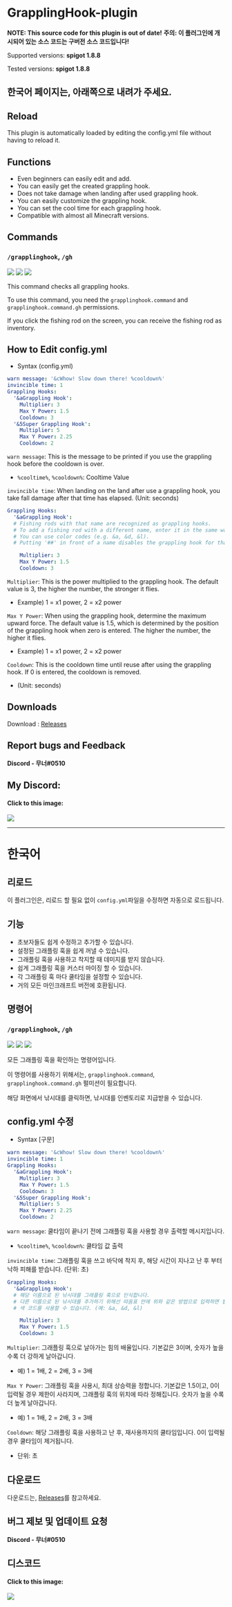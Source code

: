 # GrapplingHook-plugin

**NOTE: This source code for this plugin is out of date!**
**주의: 이 플러그인에 개시되어 있는 소스 코드는 구버전 소스 코드입니다!**

Supported versions: **spigot 1.8.8**

Tested versions: **spigot 1.8.8**

## 한국어 페이지는, 아래쪽으로 내려가 주세요.

## Reload
This plugin is automatically loaded by editing the config.yml file without having to reload it.

## Functions
 - Even beginners can easily edit and add.
 - You can easily get the created grappling hook.
 - Does not take damage when landing after used grappling hook.
 - You can easily customize the grappling hook.
 - You can set the cool time for each grappling hook.
 - Compatible with almost all Minecraft versions.

## Commands
### `/grapplinghook`, `/gh`
![](https://cdn.discordapp.com/attachments/699227450705444884/820327515821965342/unknown.png)
![](https://cdn.discordapp.com/attachments/699227450705444884/820328172851298314/unknown.png)
![](https://cdn.discordapp.com/attachments/699227450705444884/820330110179737600/unknown.png)

This command checks all grappling hooks.

To use this command, you need the `grapplinghook.command` and `grapplinghook.command.gh` permissions.

If you click the fishing rod on the screen, you can receive the fishing rod as inventory.

## How to Edit config.yml

 - Syntax (config.yml)

```yml
warn message: '&cWhow! Slow down there! %cooldown%'
invincible time: 1
Grappling Hooks:
  '&aGrappling Hook':
    Multiplier: 3
    Max Y Power: 1.5
    Cooldown: 3
  '&5Super Grappling Hook':
    Multiplier: 5
    Max Y Power: 2.25
    Cooldown: 2
```

`warn message`: This is the message to be printed if you use the grappling hook before the cooldown is over.
 - `%cooltime%`, `%cooldown%`: Cooltime Value

`invincible time`: When landing on the land after use a grappling hook, you take fall damage after that time has elapsed. (Unit: seconds)

```yml
Grappling Hooks:
  '&aGrappling Hook':
  # Fishing rods with that name are recognized as grappling hooks.
  # To add a fishing rod with a different name, enter it in the same way as above in quotation marks.
  # You can use color codes (e.g. &a, &d, &l).
  # Putting '##' in front of a name disables the grappling hook for that name.

    Multiplier: 3
    Max Y Power: 1.5
    Cooldown: 3
```

`Multiplier`: This is the power multiplied to the grappling hook. The default value is 3, the higher the number, the stronger it flies.

 - Example) 1 = x1 power, 2 = x2 power

`Max Y Power`: When using the grappling hook, determine the maximum upward force. The default value is 1.5, which is determined by the position of the grappling hook when zero is entered. The higher the number, the higher it flies.

 - Example) 1 = x1 power, 2 = x2 power

`Cooldown`: This is the cooldown time until reuse after using the grappling hook. If 0 is entered, the cooldown is removed.

 - (Unit: seconds)

## Downloads
Download : [Releases](https://github.com/Mooner510/GrapplingHook-plugin/releases)

## Report bugs and Feedback
**Discord - 무너#0510**

## My Discord:
#### Click to this image:
[![](https://discordapp.com/assets/e4923594e694a21542a489471ecffa50.svg)](https://discord.gg/AbgV8Rz)

***

# 한국어

## 리로드
이 플러그인은, 리로드 할 필요 없이 `config.yml`파일을 수정하면 자동으로 로드됩니다.

## 기능
 - 초보자들도 쉽게 수정하고 추가할 수 있습니다.
 - 설정된 그래플링 훅을 쉽게 꺼낼 수 있습니다.
 - 그래플링 훅을 사용하고 착지할 때 데미지를 받지 않습니다.
 - 쉽게 그래플링 훅을 커스터 마이징 할 수 있습니다.
 - 각 그래플링 훅 마다 쿨타임을 설정할 수 있습니다.
 - 거의 모든 마인크래프트 버전에 호환됩니다.

## 명령어
### `/grapplinghook`, `/gh`
![](https://cdn.discordapp.com/attachments/699227450705444884/820327515821965342/unknown.png)
![](https://cdn.discordapp.com/attachments/699227450705444884/820328172851298314/unknown.png)
![](https://cdn.discordapp.com/attachments/699227450705444884/820330110179737600/unknown.png)

모든 그래플링 훅을 확인하는 명령어입니다.

이 명령어를 사용하기 위해서는, `grapplinghook.command`, `grapplinghook.command.gh` 펄미션이 필요합니다.

해당 화면에서 낚시대를 클릭하면, 낚시대를 인벤토리로 지급받을 수 있습니다.

## config.yml 수정 

 - Syntax [구문]

```yml
warn message: '&cWhow! Slow down there! %cooldown%'
invincible time: 1
Grappling Hooks:
  '&aGrappling Hook':
    Multiplier: 3
    Max Y Power: 1.5
    Cooldown: 3
  '&5Super Grappling Hook':
    Multiplier: 5
    Max Y Power: 2.25
    Cooldown: 2
```

`warn message`: 쿨타임이 끝나기 전에 그래플링 훅을 사용할 경우 출력할 메시지입니다.
 - `%cooltime%`, `%cooldown%`: 쿨타임 값 출력

`invincible time`: 그래플링 훅을 쓰고 바닥에 착지 후, 해당 시간이 지나고 난 후 부터 낙하 피해를 받습니다. (단위: 초)

```yml
Grappling Hooks:
  '&aGrappling Hook':
  # 해당 이름으로 된 낚시대를 그래플링 훅으로 인식합니다.
  # 다른 이름으로 된 낚시대를 추가하기 위해선 따옴표 안에 위와 같은 방법으로 입력하면 됩니다.
  # 색 코드를 사용할 수 있습니다. (예: &a, &d, &l)

    Multiplier: 3
    Max Y Power: 1.5
    Cooldown: 3
```

`Multiplier`: 그래플링 훅으로 날아가는 힘의 배율입니다. 기본값은 3이며, 숫자가 높을 수록 더 강하게 날아갑니다.

 - 예) 1 = 1배, 2 = 2배, 3 = 3배

`Max Y Power`: 그래플링 훅을 사용시, 최대 상승력을 정합니다. 기본값은 1.5이고, 0이 입력될 경우 제한이 사라지며, 그래플링 훅의 위치에 따라 정해집니다. 숫자가 높을 수록 더 높게 날아갑니다.

 - 예) 1 = 1배, 2 = 2배, 3 = 3배

`Cooldown`: 해당 그래플링 훅을 사용하고 난 후, 재사용까지의 쿨타임입니다. 0이 입력될 경우 쿨타임이 제거됩니다.

 - 단위: 초

## 다운로드
다운로드는, [Releases](https://github.com/Mooner510/GrapplingHook-plugin/releases)를 참고하세요.

## 버그 제보 및 업데이트 요청
**Discord - 무너#0510**

## 디스코드
#### Click to this image:
[![](https://discordapp.com/assets/e4923594e694a21542a489471ecffa50.svg)](https://discord.gg/AbgV8Rz)
